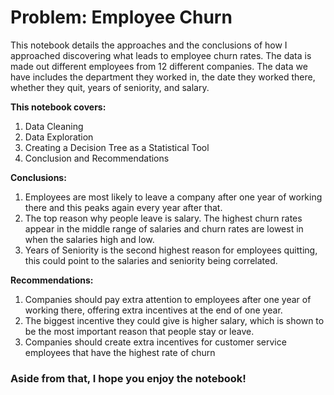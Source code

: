 # Problem: Employee Churn

This notebook details the approaches and the conclusions of how I approached discovering what leads to employee churn rates. The data is made out different employees from 12 different companies. The data we have includes the department they worked in, the date they worked there, whether they quit, years of seniority, and salary.

<b>This notebook covers:</b>
1. Data Cleaning
2. Data Exploration
3. Creating a Decision Tree as a Statistical Tool
4. Conclusion and Recommendations


<b>Conclusions:</b>
1. Employees are most likely to leave a company after one year of working there and this peaks again every year after that.
2. The top reason why people leave is salary. The highest churn rates appear in the middle range of salaries and churn rates are lowest in when the salaries high and low.
3. Years of Seniority is the second highest reason for employees quitting, this could point to the salaries and seniority being correlated.

<b>Recommendations:</b>
1. Companies should pay extra attention to employees after one year of working there, offering extra incentives at the end of one year.
2. The biggest incentive they could give is higher salary, which is shown to be the most important reason that people stay or leave.
3. Companies should create extra incentives for customer service employees that have the highest rate of churn

### Aside from that, I hope you enjoy the  notebook!
